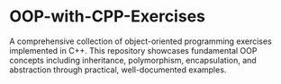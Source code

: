 # OOP-with-CPP-Exercises

A comprehensive collection of object-oriented programming exercises implemented in C++. This repository showcases fundamental OOP concepts including inheritance, polymorphism, encapsulation, and abstraction through practical, well-documented examples.

